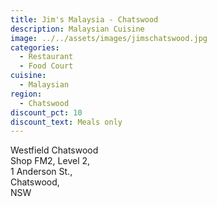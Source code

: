 ```yaml
---
title: Jim's Malaysia - Chatswood
description: Malaysian Cuisine
image: ../../assets/images/jimschatswood.jpg
categories:
  - Restaurant
  - Food Court
cuisine:
  - Malaysian
region:
  - Chatswood
discount_pct: 10
discount_text: Meals only
---
```


Westfield Chatswood\
Shop FM2, Level 2,\
1 Anderson St.,\
Chatswood,\
NSW
